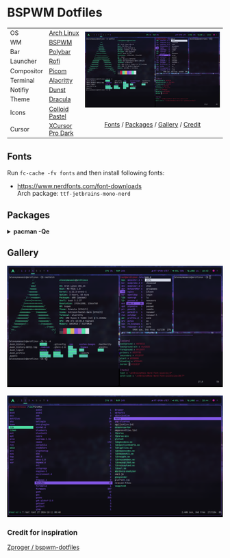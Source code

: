 <h1 align="left">BSPWM Dotfiles</h1> 

<table>
      <tr>
            <td>OS</td>
            <td><a target="_blank" href="https://archlinux.org/">Arch Linux</a></td>
            <td rowspan="10">
                  <img align="center" src="https://raw.githubusercontent.com/alexeymasasin/dotfiles/refs/heads/main/images/bspwm.png"/>
                  <br/><br/>
                  <p align="center">
                        <a href="#fonts">Fonts</a> / <a href="#packages">Packages</a> / <a href="#gallery">Gallery</a> / <a href="#credit">Credit</a> 
                  </p>
            </td>
      </tr>
      <tr>
            <td>WM</td>
            <td><a target="_blank" href="https://github.com/baskerville/bspwm">BSPWM</a></td>
      </tr>
      <tr>
            <td>Bar</td>
            <td><a target="_blank" href="https://github.com/polybar/polybar">Polybar</a></td>
      </tr>
      <tr>
            <td>Launcher</td>
            <td><a target="_blank" href="https://github.com/davatorium/rofi">Rofi</a></td>
      </tr>
      <tr>
            <td>Compositor</td>
            <td><a target="_blank" href="https://github.com/FT-Labs/picom">Picom</a></td>
      </tr>
      <tr>
            <td>Terminal</td>
            <td><a href="https://alacritty.org/">Alacritty</a></td>
      </tr>
      <tr>
            <td>Notifiy</td>
            <td><a target="_blank" href="https://github.com/dunst-project/dunst">Dunst</a></td>
      </tr>
      <tr>
            <td>Theme</td>
            <td><a target="_blank" href="https://draculatheme.com/gtk">Dracula</a></td>
      </tr>
      <tr>
            <td>Icons</td>
            <td><a target="_blank" href="https://www.gnome-look.org/p/2200291">Colloid Pastel</a></td>
      </tr>
      <tr>
            <td>Cursor</td>
            <td><a target="_blank" href="https://www.gnome-look.org/p/1481466">XCursor Pro Dark</a></td>
      </tr>
      
</table>

<h2 id="fonts">Fonts</h2>

Run `fc-cache -fv fonts` and then install following fonts:
- https://www.nerdfonts.com/font-downloads <br>
      Arch package: `ttf-jetbrains-mono-nerd`

<h2 id="packages">Packages</h2>
<details>
  <summary><b>pacman -Qe</b></summary>
  
  ```
      alacritty 0.13.2-3
      amd-ucode 20240909.552ed9b8-1
      base 3-2
      base-devel 1-2
      blueberry 1.4.8-2
      bluez-utils 5.78-1
      bspwm 0.9.10-4
      deskreen 2.0.4-5
      discord 0.0.71-1
      dmenu 5.3-3
      dunst 1.11.0-1
      efibootmgr 18-3
      feh 3.10.3-1
      firefox 131.0.2-1
      flameshot 12.1.0-5
      git 2.47.0-1
      google-chrome 129.0.6668.100-1
      gpick 0.3-2
      grub 2:2.12-3
      gst-plugin-pipewire 1:1.2.5-1
      gvfs 1.56.0-1
      htop 3.3.0-3
      i2c-tools 4.3-6
      i3lock 2.15-2
      intel-media-driver 24.3.3-1
      iwd 2.22-1
      libpulse 17.0-3
      libva-intel-driver 2.4.1-3
      libva-mesa-driver 1:24.2.4-1
      linux 6.11.2.arch1-1
      linux-firmware 20240909.552ed9b8-1
      lsof 4.99.3-2
      lxappearance 0.6.3-5
      ly 1.0.2-1
      nano 8.2-1
      neofetch 7.1.0-2
      neovim 0.10.2-2
      network-manager-applet 1.36.0-1
      networkmanager 1.50.0-1
      nodejs-lts-iron 20.18.0-1
      noto-fonts-cjk 20230817-2
      npm 10.9.0-1
      ntfs-3g 2022.10.3-1
      openrgb 0.9-4
      os-prober 1.81-2
      pavucontrol 1:6.1-1
      picom 12.2-1
      pipewire 1:1.2.5-1
      pipewire-alsa 1:1.2.5-1
      pipewire-jack 1:1.2.5-1
      polybar 3.7.2-2
      pulseaudio 17.0-3
      pulseaudio-bluetooth 17.0-3
      ranger 1.9.3-11
      ripgrep 14.1.1-1
      rofi 1.7.5-3
      rxvt-unicode 9.31-6
      smartmontools 7.4-2
      sxhkd 0.6.2-4
      telegram-desktop 5.6.1-1
      thunar-volman 4.18.0-3
      ttf-liberation 2.1.5-2
      unzip 6.0-21
      vi 1:070224-6
      vim 9.1.0764-1
      visual-studio-code-bin 1.94.0-1
      vlc 3.0.21-6
      vulkan-intel 1:24.2.4-1
      vulkan-radeon 1:24.2.4-1
      wget 1.24.5-3
      wireless_tools 30.pre9-4
      wireplumber 0.5.6-1
      xclip 0.13-5
      xcolor 0.5.1-4
      xdg-utils 1.2.1-1
      xdo 0.5.7-3
      xf86-video-amdgpu 23.0.0-2
      xf86-video-ati 1:22.0.0-2
      xf86-video-nouveau 1.0.17-3
      xf86-video-vmware 13.4.0-3
      xorg-server 21.1.13-1
      xorg-xinit 1.4.2-2
      xorg-xrandr 1.5.2-2
      yarn 1.22.22-2
      zram-generator 1.1.2-1
  ```
</details>

<h2 id="gallery">Gallery</h2>
  <p align="center">
    <img src="https://raw.githubusercontent.com/alexeymasasin/dotfiles/refs/heads/main/images/bspwm.png" />
    &nbsp;&nbsp;
    <img src="https://raw.githubusercontent.com/alexeymasasin/dotfiles/refs/heads/main/images/ranger.png" />
  </p>

<h3 id="credit">Credit for inspiration</h3>

[Zproger / bspwm-dotfiles](https://github.com/Zproger/bspwm-dotfiles)
